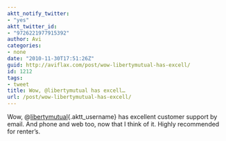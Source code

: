 ```yaml
---
aktt_notify_twitter:
- "yes"
aktt_twitter_id:
- "9726221977915392"
author: Avi
categories:
- none
date: "2010-11-30T17:51:26Z"
guid: http://aviflax.com/post/wow-libertymutual-has-excell/
id: 1212
tags:
- tweet
title: Wow, @libertymutual has excell…
url: /post/wow-libertymutual-has-excell/
---
```

Wow, @[libertymutual](http://twitter.com/libertymutual){.aktt_username} has excellent customer support by email. And phone and web too, now that I think of it. Highly recommended for renter&#8217;s.